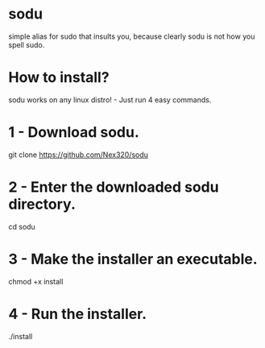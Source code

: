 # sodu
simple alias for sudo that insults you, because clearly sodu is not how you spell sudo.

# How to install?
sodu works on any linux distro! - Just run 4 easy commands.

# 1 - Download sodu.
git clone https://github.com/Nex320/sodu

# 2 - Enter the downloaded sodu directory.
cd sodu

# 3 - Make the installer an executable.
chmod +x install

# 4 - Run the installer.
./install
